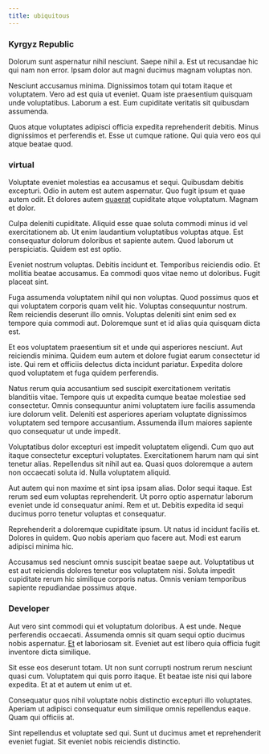 ```yaml
---
title: ubiquitous
---
```


### Kyrgyz Republic

Dolorum sunt aspernatur nihil nesciunt. Saepe nihil a. Est ut recusandae hic qui nam non error. Ipsam dolor aut magni ducimus magnam voluptas non.

Nesciunt accusamus minima. Dignissimos totam qui totam itaque et voluptatem. Vero ad est quia ut eveniet. Quam iste praesentium quisquam unde voluptatibus. Laborum a est. Eum cupiditate veritatis sit quibusdam assumenda.

Quos atque voluptates adipisci officia expedita reprehenderit debitis. Minus dignissimos et perferendis et. Esse ut cumque ratione. Qui quia vero eos qui atque beatae quod.

### virtual

Voluptate eveniet molestias ea accusamus et sequi. Quibusdam debitis excepturi. Odio in autem est autem aspernatur. Quo fugit ipsum et quae autem odit. Et dolores autem [quaerat](/facere/adipisci/molestiae/ut/bypass_synthesize.md) cupiditate atque voluptatum. Magnam et dolor.

Culpa deleniti cupiditate. Aliquid esse quae soluta commodi minus id vel exercitationem ab. Ut enim laudantium voluptatibus voluptas atque. Est consequatur dolorum doloribus et sapiente autem. Quod laborum ut perspiciatis. Quidem est est optio.

Eveniet nostrum voluptas. Debitis incidunt et. Temporibus reiciendis odio. Et mollitia beatae accusamus. Ea commodi quos vitae nemo ut doloribus. Fugit placeat sint.

Fuga assumenda voluptatem nihil qui non voluptas. Quod possimus quos et qui voluptatem corporis quam velit hic. Voluptas consequuntur nostrum. Rem reiciendis deserunt illo omnis. Voluptas deleniti sint enim sed ex tempore quia commodi aut. Doloremque sunt et id alias quia quisquam dicta est.

Et eos voluptatem praesentium sit et unde qui asperiores nesciunt. Aut reiciendis minima. Quidem eum autem et dolore fugiat earum consectetur id iste. Qui rem et officiis delectus dicta incidunt pariatur. Expedita dolore quod voluptatem et fuga quidem perferendis.

Natus rerum quia accusantium sed suscipit exercitationem veritatis blanditiis vitae. Tempore quis ut expedita cumque beatae molestiae sed consectetur. Omnis consequuntur animi voluptatem iure facilis assumenda iure dolorum velit. Deleniti est asperiores aperiam voluptate dignissimos voluptatem sed tempore accusantium. Assumenda illum maiores sapiente quo consequatur ut unde impedit.

Voluptatibus dolor excepturi est impedit voluptatem eligendi. Cum quo aut itaque consectetur excepturi voluptates. Exercitationem harum nam qui sint tenetur alias. Repellendus sit nihil aut ea. Quasi quos doloremque a autem non occaecati soluta id. Nulla voluptatem aliquid.

Aut autem qui non maxime et sint ipsa ipsam alias. Dolor sequi itaque. Est rerum sed eum voluptas reprehenderit. Ut porro optio aspernatur laborum eveniet unde id consequatur animi. Rem et ut. Debitis expedita id sequi ducimus porro tenetur voluptas et consequatur.

Reprehenderit a doloremque cupiditate ipsum. Ut natus id incidunt facilis et. Dolores in quidem. Quo nobis aperiam quo facere aut. Modi est earum adipisci minima hic.

Accusamus sed nesciunt omnis suscipit beatae saepe aut. Voluptatibus ut est aut reiciendis dolores tenetur eos voluptatem nisi. Soluta impedit cupiditate rerum hic similique corporis natus. Omnis veniam temporibus sapiente repudiandae possimus atque.

### Developer

Aut vero sint commodi qui et voluptatum doloribus. A est unde. Neque perferendis occaecati. Assumenda omnis sit quam sequi optio ducimus nobis aspernatur. [Et](/dolore/nemo/green.md) et laboriosam sit. Eveniet aut est libero quia officia fugit inventore dicta similique.

Sit esse eos deserunt totam. Ut non sunt corrupti nostrum rerum nesciunt quasi cum. Voluptatem qui quis porro itaque. Et beatae iste nisi qui labore expedita. Et at et autem ut enim ut et.

Consequatur quos nihil voluptate nobis distinctio excepturi illo voluptates. Aperiam ut adipisci consequatur eum similique omnis repellendus eaque. Quam qui officiis at.

Sint repellendus et voluptate sed qui. Sunt ut ducimus amet et reprehenderit eveniet fugiat. Sit eveniet nobis reiciendis distinctio.
